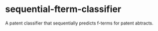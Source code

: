 # sequential-fterm-classifier
A patent classifier that sequentially predicts f-terms for patent abtracts.
